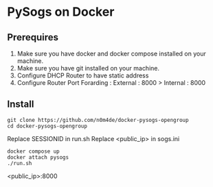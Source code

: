 
# PySogs on Docker

## Prerequires
1. Make sure you have docker and docker compose installed on your machine.
2. Make sure you have git installed on your machine.
3. Configure DHCP Router to have static address
4. Configure Router Port Forarding : 
  External : 8000 > Internal : 8000

## Install

```
git clone https://github.com/n0m4de/docker-pysogs-opengroup
cd docker-pysogs-opengroup
```

Replace SESSIONID in run.sh
Replace <public_ip> in sogs.ini

```
docker compose up
docker attach pysogs
./run.sh
```

<public_ip>:8000

